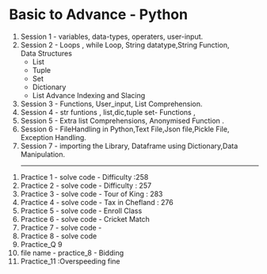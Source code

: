 # Basic to Advance - Python
1. Session 1 - variables, data-types, operaters, user-input.
2. Session 2 - Loops , while Loop, String datatype,String Function,<br>
   Data Structures <br>
   * List
   * Tuple
   * Set
   * Dictionary
   * List Advance Indexing and Slacing
3. Session 3 - Functions, User_input, List Comprehension.
4. Session 4 - str funtions , list,dic,tuple set- Functions , 
5. Session 5 - Extra list Comprehensions, Anonymised Function .
6. Session 6 - FileHandling in Python,Text File,Json file,Pickle File, Exception Handling.
7. Session 7 - importing the Library, Dataframe using Dictionary,Data Manipulation. <hr>

1) Practice 1 - solve code - Difficulty :258
2) Practice 2 - solve code - Difficulty : 257
3) Practice 3 - solve code - Tour of King : 283
4) Practice 4 - solve code - Tax in Chefland : 276
5) Practice 5 - solve code - Enroll Class
6) Practice 6 - solve code - Cricket Match
7) Practice 7 - solve code - 
8) Practice 8 - solve code
9) Practice_Q 9
10) file name - practice_8 - Bidding 
11) Practice_11 :Overspeeding fine

